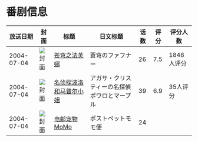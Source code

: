 # 番剧信息

|放送日期|封面|标题|日文标题|话数|评分|评分人数|
|---|---|---|---|---|---|---|
|2004-07-04|![封面](https://lain.bgm.tv/pic/cover/c/ec/7f/2936_L8R68.jpg)|[苍穹之法芙娜](https://bangumi.tv/subject/2936)|蒼穹のファフナー|26|7.5|1848人评分|
|2004-07-04|![封面](https://lain.bgm.tv/pic/cover/c/9e/39/31981_R3mT7.jpg)|[名侦探波洛和马普尔小姐](https://bangumi.tv/subject/31981)|アガサ・クリスティーの名探偵ポワロとマープル|39|6.9|35人评分|
|2004-07-04|![封面](https://lain.bgm.tv/pic/cover/c/c7/8b/217233_qJDdd.jpg)|[电邮宠物MoMo](https://bangumi.tv/subject/217233)|ポストペットモモ便|24|||
